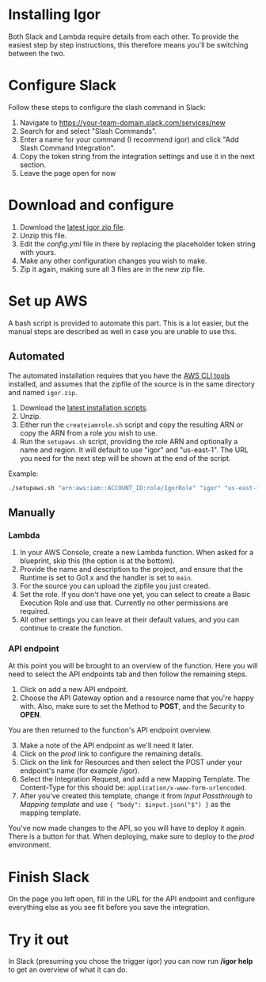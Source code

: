 # Installing Igor

Both Slack and Lambda require details from each other. To provide the easiest step by step instructions, this therefore means you'll be switching between the two.

# Configure Slack

Follow these steps to configure the slash command in Slack:

1. Navigate to https://your-team-domain.slack.com/services/new
2. Search for and select "Slash Commands".
3. Enter a name for your command (I recommend igor) and click "Add Slash Command Integration".
4. Copy the token string from the integration settings and use it in the next section.
5. Leave the page open for now

# Download and configure

1. Download the [latest igor zip file](https://github.com/ArjenSchwarz/igor/releases/download/latest/igor.zip).
2. Unzip this file.
3. Edit the *config.yml* file in there by replacing the placeholder token string with yours.
4. Make any other configuration changes you wish to make.
5. Zip it again, making sure all 3 files are in the new zip file.

# Set up AWS

A bash script is provided to automate this part. This is a lot easier, but the manual steps are described as well in case you are unable to use this.

## Automated

The automated installation requires that you have the [AWS CLI tools](https://aws.amazon.com/cli/) installed, and assumes that the zipfile of the source is in the same directory and named `igor.zip`.

1. Download the [latest installation scripts](https://github.com/ArjenSchwarz/igor/releases/download/latest/installation.zip).
2. Unzip.
3. Either run the `createiamrole.sh` script and copy the resulting ARN or copy the ARN from a role you wish to use.
4. Run the `setupaws.sh` script, providing the role ARN and optionally a name and region. It will default to use "igor" and "us-east-1". The URL you need for the next step will be shown at the end of the script.

Example:
```bash
./setupaws.sh "arn:aws:iam::ACCOUNT_ID:role/IgorRole" "igor" "us-east-1"
```

## Manually

### Lambda

1. In your AWS Console, create a new Lambda function. When asked for a blueprint, skip this (the option is at the bottom).
2. Provide the name and description to the project, and ensure that the Runtime is set to Go1.x and the handler is set to `main`. 
3. For the source you can upload the zipfile you just created.
4. Set the role. If you don't have one yet, you can select to create a Basic Execution Role and use that. Currently no other permissions are required.
5. All other settings you can leave at their default values, and you can continue to create the function.

### API endpoint

At this point you will be brought to an overview of the function. Here you will need to select the API endpoints tab and then follow the remaining steps.

1. Click on add a new API endpoint.
2. Choose the API Gateway option and a resource name that you're happy with. Also, make sure to set the Method to **POST**, and the Security to **OPEN**.

You are then returned to the function's API endpoint overview.

3. Make a note of the API endpoint as we'll need it later.
4. Click on the *prod* link to configure the remaining details.
5. Click on the link for Resources and then select the POST under your endpoint's name (for example /igor).
6. Select the Integration Request, and add a new Mapping Template. The Content-Type for this should be: `application/x-www-form-urlencoded`.
7. After you've created this template, change it from *Input Passthrough* to *Mapping template* and use `{ "body": $input.json("$") }` as the mapping template.

You've now made changes to the API, so you will have to deploy it again. There is a button for that. When deploying, make sure to deploy to the *prod* environment.

# Finish Slack

On the page you left open, fill in the URL for the API endpoint and configure everything else as you see fit before you save the integration.

# Try it out

In Slack (presuming you chose the trigger igor) you can now run **/igor help** to get an overview of what it can do.
